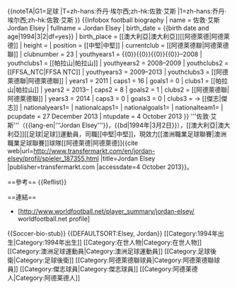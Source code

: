 {{noteTA|G1=足球
|T=zh-hans:乔丹·埃尔西;zh-hk:佐敦·艾斯
|1=zh-hans:乔丹·埃尔西;zh-hk:佐敦·艾斯
}}
{{Infobox football biography
| name        = 佐敦·艾斯<br/>Jordan Elsey
| fullname    = Jordan Elsey
| birth_date  = {{birth date and age|1994|3|2|df=yes}}
| birth_place = [[澳大利亞|澳大利亞]][[阿德萊德|阿德萊德]]
| height      = 
| position    = [[中堅|中堅]]
| currentclub = [[阿德萊德聯|阿德萊德聯]]
| clubnumber  = 23
| youthyears1 = {{0}}{{0}}{{0}}{{0}}–2008
| youthclubs1 = [[帕拉山|帕拉山]]
| youthyears2 = 2008–2009
| youthclubs2 = [[FFSA_NTC|FFSA NTC]]
| youthyears3 = 2009–2013
| youthclubs3 = [[阿德萊德聯|阿德萊德聯]]
| years1 = 2011      | caps1 = 16 | goals1 = 0  | clubs1 = [[帕拉山|帕拉山]]
| years2 = 2013–     | caps2 = 8  | goals2 = 1  | clubs2 = [[阿德萊德聯|阿德萊德聯]]
| years3 = 2014     | caps3 = 0  | goals3 = 0  | clubs3 = → [[傑志|傑志]]
| nationalyears1=           | nationalcaps1=   | nationalgoals1=   | nationalteam1= 
| pcupdate    = 27 December 2013
| ntupdate    = 4 October 2013
}}
'''佐敦·艾斯'''（{{lang-en|'''Jordan Elsey'''}}，{{bd|1994年|3月2日}}），[[澳大利亞|澳大利亞]][[足球|足球]]運動員，司職[[中堅|中堅]]，現效力[[澳洲職業足球聯賽|澳洲職業足球聯賽]]球隊[[阿德萊德|阿德萊德]]<ref>{{cite web|url=http://www.transfermarkt.com/en/jordan-elsey/profil/spieler_187355.html |title=Jordan Elsey |publisher=transfermarkt.com |accessdate=4 October 2013}}</ref>。

==參考==
{{Reflist}}

==連結==
* [http://www.worldfootball.net/player_summary/jordan-elsey/ worldfootball.net profile]

{{Soccer-bio-stub}}
{{DEFAULTSORT:Elsey, Jordan}}
[[Category:1994年出生|Category:1994年出生]]
[[Category:在世人物|Category:在世人物]]
[[Category:澳洲足球運動員|Category:澳洲足球運動員]]
[[Category:足球後衛|Category:足球後衛]]
[[Category:阿德萊德聯球員|Category:阿德萊德聯球員]]
[[Category:傑志球員|Category:傑志球員]]
[[Category:阿德莱德人|Category:阿德莱德人]]